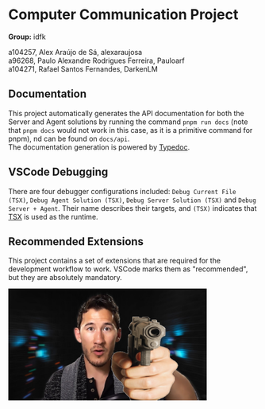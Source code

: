 # Computer Communication Project

**Group:** idfk

a104257, Alex Araújo de Sá, alexaraujosa  
a96268, Paulo Alexandre Rodrigues Ferreira, Pauloarf  
a104271, Rafael Santos Fernandes, DarkenLM  

## Documentation
This project automatically generates the API documentation for both the Server and Agent solutions by running the command `pnpm run docs` (note that `pnpm docs` would not work in this case, as it is a primitive command for pnpm), nd can be found on `docs/api`.  
The documentation generation is powered by [Typedoc](https://typedoc.org).

## VSCode Debugging
There are four debugger configurations included: `Debug Current File (TSX)`, `Debug Agent Solution (TSX)`, `Debug Server Solution (TSX)` and `Debug Server + Agent`. Their name describes their targets, and `(TSX)` indicates that [TSX](https://tsx.is) is used as the runtime.

## Recommended Extensions
This project contains a set of extensions that are required for the development workflow to work. VSCode marks them as "recommended", but they are absolutely mandatory.

<img src="./docs/repo/gun.png" alt="I'm gonna sue you out of existence." width="400"/>